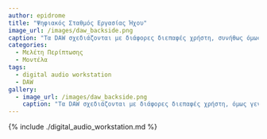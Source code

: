 ```yaml
---
author: epidrome
title: "Ψηφιακός Σταθμός Εργασίας Ήχου"
image_url: /images/daw_backside.png
caption: "Τα DAW σχεδιάζονται με διάφορες διεπαφές χρήστη, συνήθως όμως χρηαιομοποιούν μιά μεταφορά πολυκάναλου μείκτη, κάνοντάς κανοντας τα πιο οικεία σε ηχολήπτες και  μουσικούς που είναι ήδη εξοικειωμένοι με την παλιά τεχνολογία. Γι αυτό το λόγο έχουν κοινή διαρρύθμηση που περιλαμβάνει στοιχεία ελέγχου όπως είναι τα play, rewind, record κλπ, στοιχεία ελέγχου καναλιών και μείκτη καθώς και προβολή κυματομορφής.."
categories:
  - Μελέτη Περίπτωσης
  - Μοντέλα
tags:
  - digital audio workstation
  - DAW
gallery:
  - image_url: /images/daw_backside.png
    caption: "Τα DAW σχεδιάζονται με διάφορες διεπαφές χρήστη, όμως γενικά βασίζονται σε μιά μεταφορά πολυκάναλου μείκτη, κάνοντάς τα ευκολότερα για τους ηχολήπτες και τους μουσικούς που είναι ήδη εξοικειωμένοι με την παλιά τεχνολογία να χρησιμοποιήσουν καινούρια συστήματα."
---
```


{% include ./digital_audio_workstation.md %}
